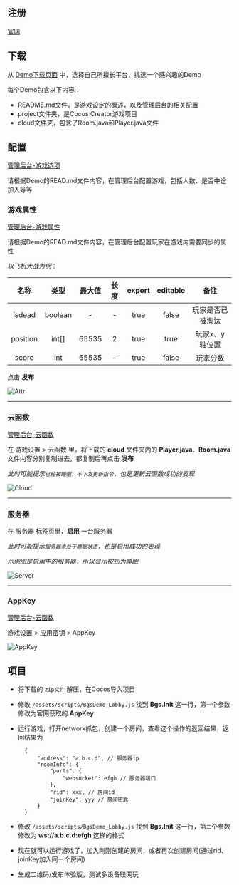 
## 注册

[官网](https://game.bmobapp.com)

## 下载

从 [Demo下载页面](https://game.bmobapp.com/download) 中，选择自己所擅长平台，挑选一个感兴趣的Demo

每个Demo包含以下内容：

- README.md文件，是游戏设定的概述，以及管理后台的相关配置
- project文件夹，是Cocos Creator游戏项目
- cloud文件夹，包含了Room.java和Player.java文件

## 配置

[管理后台-游戏选项](https://game.bmobapp.com/#/game/options)

请根据Demo的READ.md文件内容，在管理后台配置游戏，包括人数、是否中途加入等等

### 游戏属性

[管理后台-游戏属性](https://game.bmobapp.com/#/game/attribute)

请根据Demo的READ.md文件内容，在管理后台配置玩家在游戏内需要同步的属性

*以飞机大战为例*：

名称|类型|最大值|长度|export|editable|备注
:--:|:--:|:--:|:--:|:--:|:--:|:--:
isdead|boolean|-|-|true|false|玩家是否已被淘汰
position|int[]|65535|2|true|true|玩家x、y轴位置
score|int|65535|-|true|false|玩家分数

点击 **发布**

![Attr](https://bmob-cdn-14496.b0.upaiyun.com/2018/04/10/969d75ac40a48def80e1aaab031db534.jpg)

----

### 云函数

[管理后台-云函数](https://game.bmobapp.com/#/game/code)

在 游戏设置 > 云函数 里，将下载的 **cloud** 文件夹内的 **Player.java**、**Room.java** 文件内容分别复制进去，都复制后再点击 **发布**

*此时可能提示`已经被睡眠，不下发更新指令`，也是更新云函数成功的表现*


![Cloud](https://bmob-cdn-14496.b0.upaiyun.com/2018/04/10/f052c8d34011d16c8095bcf9cc6af519.jpg)

----

### 服务器

在 服务器 标签页里，**启用** 一台服务器

*此时可能提示`服务器未处于睡眠状态`，也是启用成功的表现*

*示例图是启用中的服务器，所以显示按钮为睡眠*

![Server](https://bmob-cdn-14496.b0.upaiyun.com/2018/04/10/e94ef77840c4c89380026a27ed36d695.jpg)

----

### AppKey

[管理后台-云函数](https://game.bmobapp.com/#/game/key)

游戏设置 > 应用密钥 > AppKey

![AppKey](https://bmob-cdn-14496.b0.upaiyun.com/2018/04/10/9e583f0140450b708063a0f598bdc99c.jpg)

## 项目

- 将下载的 `zip文件` 解压，在Cocos导入项目
- 修改 `/assets/scripts/BgsDemo_Lobby.js` 找到 **Bgs.Init** 这一行，第`一`个参数修改为官网获取的 **AppKey**
- 运行游戏，打开network抓包，创建一个房间，查看这个操作的返回结果，返回结果为

        {
            "address": "a.b.c.d", // 服务器ip
            "roomInfo": {
                "ports": {
                    "websocket": efgh // 服务器端口
                },
                "rid": xxx, // 房间id
                "joinKey": yyy // 房间密匙
            }
        }
- 修改 `/assets/scripts/BgsDemo_Lobby.js` 找到 **Bgs.Init** 这一行，第`二`个参数修改为 **ws://a.b.c.d:efgh**  这样的格式
- 现在就可以运行游戏了，加入刚刚创建的房间，或者再次创建房间(通过rid、joinKey加入同一个房间)
- 生成二维码/发布体验版，测试多设备联网玩


